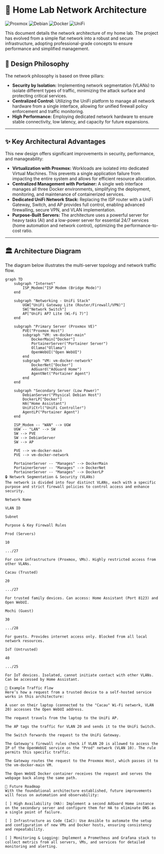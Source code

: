 # 🚀 Home Lab Network Architecture
![Proxmox](https://img.shields.io/badge/Proxmox-E52F5A?style=for-the-badge&logo=proxmox&logoColor=white)
![Debian](https://img.shields.io/badge/Debian-A81D33?style=for-the-badge&logo=debian&logoColor=white)
![Docker](https://img.shields.io/badge/Docker-2496ED?style=for-the-badge&logo=docker&logoColor=white)
![UniFi](https://img.shields.io/badge/UniFi-0056B3?style=for-the-badge&logo=ubiquiti&logoColor=white)

This document details the network architecture of my home lab. The project has evolved from a simple flat network into a robust and secure infrastructure, adopting professional-grade concepts to ensure performance and simplified management.

## 🎯 Design Philosophy

The network philosophy is based on three pillars:

* **Security by Isolation:** Implementing network segmentation (VLANs) to isolate different types of traffic, minimizing the attack surface and protecting critical services.
* **Centralized Control:** Utilizing the UniFi platform to manage all network hardware from a single interface, allowing for unified firewall policy enforcement and traffic monitoring.
* **High Performance:** Employing dedicated network hardware to ensure stable connectivity, low latency, and capacity for future expansions.

---

## ✨ Key Architectural Advantages

This new design offers significant improvements in security, performance, and manageability:

* **Virtualization with Proxmox:** Workloads are isolated into dedicated Virtual Machines. This prevents a single application failure from impacting the entire system and allows for efficient resource allocation.
* **Centralized Management with Portainer:** A single web interface manages all three Docker environments, simplifying the deployment, monitoring, and maintenance of containerized services.
* **Dedicated UniFi Network Stack:** Replacing the ISP router with a UniFi Gateway, Switch, and AP provides full control, enabling advanced firewalling, secure VPN, and VLAN implementation.
* **Purpose-Built Servers:** The architecture uses a powerful server for heavy tasks (AI) and a low-power server for essential 24/7 services (home automation and network control), optimizing the performance-to-cost ratio.

---

## 🏛️ Architecture Diagram

The diagram below illustrates the multi-server topology and network traffic flow.

```mermaid
graph TD
    subgraph "Internet"
        ISP_Modem("ISP Modem (Bridge Mode)")
    end

    subgraph "Networking - UniFi Stack"
        UGW["UniFi Gateway Lite (Router/Firewall/VPN)"]
        SW["Network Switch"]
        AP["UniFi AP7 Lite (Wi-Fi 7)"]
    end

    subgraph "Primary Server (Proxmox VE)"
        PVE("Proxmox Host")
        subgraph "VM: vm-docker-main"
            DockerMain["Docker"]
            PortainerServer("Portainer Server")
            Ollama("Ollama")
            OpenWebUI("Open WebUI")
        end
        subgraph "VM: vm-docker-network"
            DockerNet["Docker"]
            AdGuard("AdGuard Home")
            AgentNet("Portainer Agent")
        end
    end

    subgraph "Secondary Server (Low Power)"
        DebianServer("Physical Debian Host")
        DockerLP["Docker"]
        HA("Home Assistant")
        UniFiCtrl("UniFi Controller")
        AgentLP("Portainer Agent")
    end

    ISP_Modem -- "WAN" --> UGW
    UGW -- "LAN" --> SW
    SW --> PVE
    SW --> DebianServer
    SW --> AP

    PVE --> vm-docker-main
    PVE --> vm-docker-network

    PortainerServer -- "Manages" --> DockerMain
    PortainerServer -- "Manages" --> DockerNet
    PortainerServer -- "Manages" --> DockerLP
🔒 Network Segmentation & Security (VLANs)
The network is divided into four distinct VLANs, each with a specific purpose and strict firewall policies to control access and enhance security.

Network Name

VLAN ID

Subnet

Purpose & Key Firewall Rules

Prod (Servers)

10

.../27

For core infrastructure (Proxmox, VMs). Highly restricted access from other VLANs.

Cacau (Trusted)

20

.../27

For trusted family devices. Can access: Home Assistant (Port 8123) and Open WebUI.

Mochi (Guest)

30

.../28

For guests. Provides internet access only. Blocked from all local network resources.

IoT (Untrusted)

40

.../25

For IoT devices. Isolated, cannot initiate contact with other VLANs. Can be accessed by Home Assistant.

🚦 Example Traffic Flow
Here’s how a request from a trusted device to a self-hosted service works in this architecture:

A user on their laptop (connected to the "Cacau" Wi-Fi network, VLAN 20) accesses the Open WebUI address.

The request travels from the laptop to the UniFi AP.

The AP tags the traffic for VLAN 20 and sends it to the UniFi Switch.

The Switch forwards the request to the UniFi Gateway.

The Gateway's firewall rules check if VLAN 20 is allowed to access the IP of the OpenWebUI service on the "Prod" network (VLAN 10). The rule permits this specific traffic.

The Gateway routes the request to the Proxmox Host, which passes it to the vm-docker-main VM.

The Open WebUI Docker container receives the request and serves the webpage back along the same path.

🚀 Future Roadmap
With the foundational architecture established, future improvements will focus on automation and observability:

[ ] High Availability (HA): Implement a second AdGuard Home instance on the secondary server and configure them for HA to eliminate DNS as a single point of failure.

[ ] Infrastructure as Code (IaC): Use Ansible to automate the setup and configuration of new VMs and Docker hosts, ensuring consistency and repeatability.

[ ] Monitoring & Logging: Implement a Prometheus and Grafana stack to collect metrics from all servers, VMs, and services for detailed monitoring and alerting.